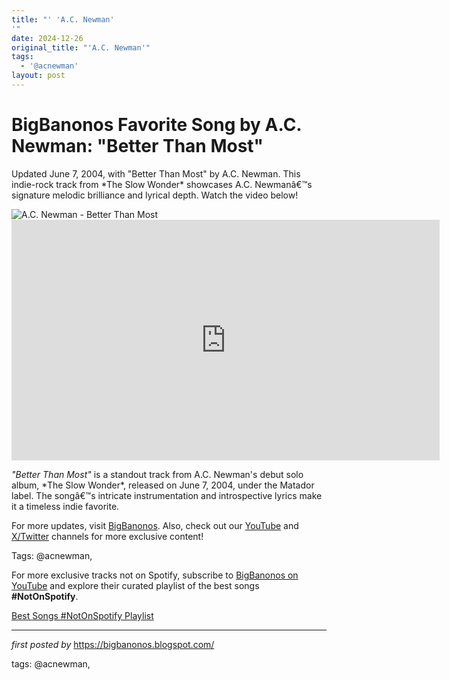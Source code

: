 ```yaml
---
title: "' 'A.C. Newman'
'"
date: 2024-12-26
original_title: "'A.C. Newman'"
tags:
  - '@acnewman'
layout: post
---
```

<!-- Title of the Post -->
<h1 >BigBanonos Favorite Song by A.C. Newman: "Better Than Most"</h1> <!-- Introductory Text -->
<p >Updated June 7, 2004, with "Better Than Most" by A.C. Newman. This indie-rock track from *The Slow Wonder* showcases A.C. Newmanâ€™s signature melodic brilliance and lyrical depth. Watch the video below!</p> <!-- Featured Image -->
<div > <img src="https://earth-agency.com/app/uploads/2023/06/AC-Newman.jpg" alt="A.C. Newman - Better Than Most" />
</div> <!-- YouTube Video Embed -->
<div > <iframe width="685" height="385" src="https://www.youtube.com/embed/t_u5lL4Z6kc" title="A.C. Newman - Better Than Most" frameborder="0" allow="accelerometer; autoplay; clipboard-write; encrypted-media; gyroscope; picture-in-picture; web-share" referrerpolicy="strict-origin-when-cross-origin" allowfullscreen></iframe>
</div> <!-- Song Information -->
<div > <p><em>"Better Than Most"</em> is a standout track from A.C. Newman's debut solo album, *The Slow Wonder*, released on June 7, 2004, under the Matador label. The songâ€™s intricate instrumentation and introspective lyrics make it a timeless indie favorite.</p>
</div> <!-- Footer Links -->
<div > <p>For more updates, visit <a href="https://bigbanonos.blogspot.com/" target="_blank">BigBanonos</a>. Also, check out our <a href="https://www.youtube.com/@BigBanonos" target="_blank">YouTube</a> and <a href="https://x.com/bigbanonos" target="_blank">X/Twitter</a> channels for more exclusive content!</p>
</div> <!-- Tags -->
<p >Tags: @acnewman,</p>


<!--Subscribe and Playlist Links-->
<div>
    <p>For more exclusive tracks not on Spotify, subscribe to <a href="https://www.youtube.com/@BigBanonos" target="_blank">BigBanonos on YouTube</a> and explore their curated playlist of the best songs <strong>#NotOnSpotify</strong>.</p>
    <p><a href="https://www.youtube.com/playlist?list=PLtuNtuTatqI0kFahUCbtbfenC_ET5O_tr" target="_blank">Best Songs #NotOnSpotify Playlist<br /></a></p></div>

<hr />

<p><em>first posted by</em> <a href="https://bigbanonos.blogspot.com/" rel="noopener" target="_new">https://bigbanonos.blogspot.com/</a></p>

<p>tags: @acnewman,</p>
